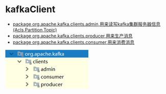 # kafkaClient
* [package org.apache.kafka.clients.admin,用来读写kafka集群服务器信息(Acls,Partition,Topic)](./AdminClient.class)
* [package org.apache.kafka.clients.producer,用来生产消息](./Producer.class)
* [package org.apache.kafka.clients.consumer,用来消费消息](./Consumer.java)

![kafka](/z-resource/kafkaClient.PNG)



